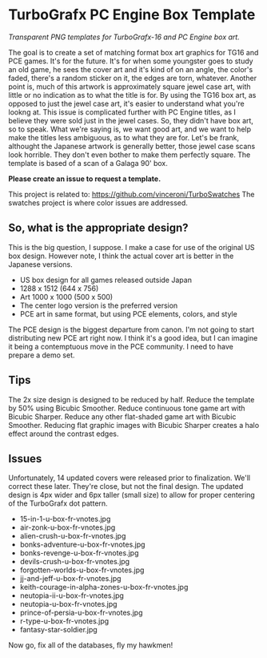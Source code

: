 #  TurboGrafx PC Engine Box Template

_Transparent PNG templates for TurboGrafx-16 and PC Engine box art._

The goal is to create a set of matching format box art graphics for TG16 and PCE games.
It's for the future. It's for when some youngster goes to study an old game, he sees the cover art and it's kind of on an angle, the color's faded, there's a random sticker on it, the edges are torn, whatever.
Another point is, much of this artwork is approximately square jewel case art, with little or no indication as to what the title is for. By using the TG16 box art, as opposed to just the jewel case art, it's easier to understand what you're lookng at. This issue is complicated further with PC Engine titles, as I believe they were sold just in the jewel cases. So, they didn't have box art, so to speak.
What we're saying is, we want good art, and we want to help make the titles less ambiguous, as to what they are for.
Let's be frank, althought the Japanese artwork is generally better, those jewel case scans look horrible. They don't even bother to make them perfectly square.
The template is based of a scan of a Galaga 90' box.

__Please create an issue to request a template.__

This project is related to: https://github.com/vinceroni/TurboSwatches
The swatches project is where color issues are addressed.

## So, what is the appropriate design?

 This is the big question, I suppose. I make a case for use of the original US box design. However note, I think the actual cover art is better in the Japanese versions.

 * US box design for all games released outside Japan
 * 1288 x 1512 (644 x 756)
 * Art 1000 x 1000 (500 x 500)
 * The center logo version is the preferred version
 * PCE art in same format, but using PCE elements, colors, and style

 The PCE design is the biggest departure from canon. I'm not going to start distributing new PCE art right now.
 I think it's a good idea, but I can imagine it being a contemptuous move in the PCE community. I need to have prepare a demo set.

 ## Tips

 The 2x size design is designed to be reduced by half.
 Reduce the template by 50% using Bicubic Smoother.
 Reduce continuous tone game art with Bicubic Sharper.
 Reduce any other flat-shaded game art with Bicubic Smoother.
 Reducing flat graphic images with Bicubic Sharper creates a halo effect around the contrast edges.

 ## Issues

 Unfortunately, 14 updated covers were released prior to finalization. We'll correct these later. They're close, but not the final design.
 The updated design is 4px wider and 6px taller (small size) to allow for proper centering of the TurboGrafx dot pattern.

* 15-in-1-u-box-fr-vnotes.jpg
* air-zonk-u-box-fr-vnotes.jpg
* alien-crush-u-box-fr-vnotes.jpg
* bonks-adventure-u-box-fr-vnotes.jpg
* bonks-revenge-u-box-fr-vnotes.jpg
* devils-crush-u-box-fr-vnotes.jpg
* forgotten-worlds-u-box-fr-vnotes.jpg
* jj-and-jeff-u-box-fr-vnotes.jpg
* keith-courage-in-alpha-zones-u-box-fr-vnotes.jpg
* neutopia-ii-u-box-fr-vnotes.jpg
* neutopia-u-box-fr-vnotes.jpg
* prince-of-persia-u-box-fr-vnotes.jpg
* r-type-u-box-fr-vnotes.jpg
* fantasy-star-soldier.jpg

Now go, fix all of the databases, fly my hawkmen!
